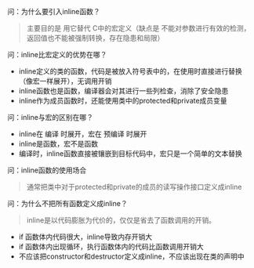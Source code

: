 问：为什么要引入inline函数？
>主要目的是 用它替代 C中的宏定义（缺点是 不能对参数进行有效的检测，返回值也不能被强制转换，存在隐患和局限）

问：inline比宏定义的优势在哪？
- inline定义的类的函数，代码是被放入符号表中的，在使用时直接进行替换（像宏一样展开），无调用开销
- inline函数也是函数，编译器会对其进行一些列检查，消除了安全隐患
- inline作为成员函数时，还能使用类中的protected和private成员变量

问：inline与宏的区别在哪？
- inline在 编译 时展开，宏在 预编译 时展开
- inline是函数，宏不是函数
- 编译时，inline函数直接被镶嵌到目标代码中，宏只是一个简单的文本替换

问：inline函数的使用场合
>通常把类中对于protected和private的成员的读写操作接口定义成inline

问：为什么不把所有函数定义成inline？
>inline是以代码膨胀为代价的，仅仅是省去了函数调用的开销。
- if 函数体内代码很大，inline导致内存开销大
- if 函数体内出现循环，执行函数体内的代码比函数调用开销大
- 不应该把constructor和destructor定义成inline，不应该出现在类的声明中
